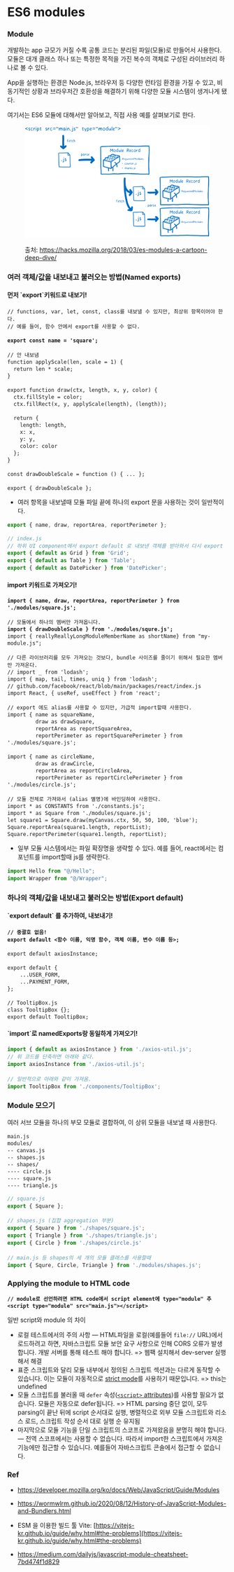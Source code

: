 # ES6 modules

### Module

개발하는 app 규모가 커질 수록 공통 코드는 분리된 파일(모듈)로 만들어서 사용한다. 모듈은 대개 클래스 하나 또는 특정한 목적을 가진 복수의 객체로 구성된 라이브러리 하나로 볼 수 있다.

App을 실행하는 환경은 Node.js, 브라우저 등 다양한 런타임 환경을 가질 수 있고, 비동기적인 상황과 브라우저간 호환성을 해결하기 위해 다양한 모듈 시스템이 생겨나게 됐다.&#x20;

여기서는 ES6 모듈에 대해서만 알아보고, 직접 사용 예를 살펴보기로 한다.

<figure><img src="../.gitbook/assets/image (1) (1).png" alt=""><figcaption><p>출처: <a href="https://hacks.mozilla.org/2018/03/es-modules-a-cartoon-deep-dive/">https://hacks.mozilla.org/2018/03/es-modules-a-cartoon-deep-dive/</a></p></figcaption></figure>

### 여러 객체/값을 내보내고 불러오는  방법(Named exports)

#### 먼저 \`export\`키워드로 내보기! <a href="#javascriptes6module-export" id="javascriptes6module-export"></a>

<pre class="language-javascript"><code class="lang-javascript">// functions, var, let, const, class를 내보낼 수 있지만, 최상위 항목이어야 한다.
// 예를 들어, 함수 안에서 export를 사용할 수 없다.

<strong>export const name = 'square';
</strong>
// 안 내보냄
function applyScale(len, scale = 1) {
  return len * scale;
}

export function draw(ctx, length, x, y, color) {
  ctx.fillStyle = color;
  ctx.fillRect(x, y, applyScale(length), (length));

  return {
    length: length,
    x: x,
    y: y,
    color: color
  };
}

const drawDoubleScale = function () { ... };

export { drawDoubleScale };</code></pre>

* 여러 항목을 내보낼때 모듈 파일 끝에 하나의 export 문을 사용하는 것이 일반적이다.

```javascript
export { name, draw, reportArea, reportPerimeter };
```

```javascript
// index.js
// 하위 UI component에서 export default 로 내보낸 객체를 받아와서 다시 export
export { default as Grid } from 'Grid';
export { default as Table } from 'Table';
export { default as DatePicker } from 'DatePicker';
```

#### import 키워드로 가져오기!

<pre class="language-javascript"><code class="lang-javascript"><strong>import { name, draw, reportArea, reportPerimeter } from './modules/square.js';
</strong>
// 모듈에서 하나의 멤버만 가져옵니다. 
<strong>import { drawDoubleScale } from './modules/squre.js';
</strong>import { reallyReallyLongModuleMemberName as shortName} from "my-module.js";

// 다른 라이브러리를 모두 가져오는 것보다, bundle 사이즈를 줄이기 위해서 필요한 멤버만 가져온다.
// import _ from 'lodash';
import { map, tail, times, uniq } from 'lodash';
// github.com/facebook/react/blob/main/packages/react/index.js
import React, { useRef, useEffect } from 'react';

// export 에도 alias를 사용할 수 있지만, 가급적 import할때 사용한다.
import { name as squareName,
         draw as drawSquare,
         reportArea as reportSquareArea,
         reportPerimeter as reportSquarePerimeter } from './modules/square.js';

import { name as circleName,
         draw as drawCircle,
         reportArea as reportCircleArea,
         reportPerimeter as reportCirclePerimeter } from './modules/circle.js';
         
// 모듈 전체로 가져와서 (alias 별명)에 바인딩하여 사용한다.
import * as CONSTANTS from './constants.js';
import * as Square from './modules/square.js';
let square1 = Square.draw(myCanvas.ctx, 50, 50, 100, 'blue');
Square.reportArea(square1.length, reportList);
Square.reportPerimeter(square1.length, reportList);</code></pre>

* 일부 모듈 시스템에서는 파일 확장명을 생략할 수 있다. 예를 들어, react에서는 컴포넌트를 import할때 js를 생략한다.

```javascript
import Hello from "@/Hello";
import Wrapper from "@/Wrapper";
```

### 하나의 객체/값을 내보내고 불러오는  방법(Export default)

#### \`export default\` 를 추가하여, 내보내기!

<pre class="language-javascript"><code class="lang-javascript"><strong>// 중괄호 없음!
</strong><strong>export default &#x3C;함수 이름, 익명 함수, 객체 이름, 변수 이름 등>;
</strong><strong>
</strong>export default axiosInstance;

export default {
    ...USER_FORM,
    ...PAYMENT_FORM,
};

// TooltipBox.js
class TooltipBox {};
export default TooltipBox;
</code></pre>

#### \`import\`로 namedExports랑 동일하게 가져오기!

```javascript
import { default as axiosInstance } from './axios-util.js';
// 위 코드를 단축하면 아래와 같다.
import axiosInstance from './axios-util.js';

// 일반적으로 아래와 같이 가져옴.
import TooltipBox from './components/TooltipBox';
```

### Module 모으기

여러 서브 모듈을 하나의 부모 모듈로 결합하여, 이 상위 모듈을 내보낼 때 사용한다.

```
main.js
modules/
-- canvas.js
-- shapes.js
-- shapes/
---- circle.js
---- square.js
---- triangle.js
```

```javascript
// square.js
export { Square };

// shapes.js (집합 aggregation 부분)
export { Square } from './shapes/square.js';
export { Triangle } from './shapes/triangle.js';
export { Circle } from './shapes/circle.js'

// main.js 등 shapes의 세 개의 모듈 클래스를 사용할때
import { Squre, Circle, Triangle } from './modules/shapes.js';
```

### Applying the module to  HTML code

<pre class="language-javascript"><code class="lang-javascript"><strong>// module로 선언하려면 HTML code에서 script element에 type="module" 추
</strong><strong>&#x3C;script type="module" src="main.js">&#x3C;/script></strong></code></pre>

일반 script와 module 의 차이

* 로컬 테스트에서의 주의 사항 — HTML파일을 로컬(예를들어 `file://` URL)에서 로드하려고 하면, 자바스크립트 모듈 보안 요구 사항으로 인해 CORS 오류가 발생합니다. 개발 서버를 통해 테스트 해야 합니다. => 웹팩 설치해서 dev-server 실행해서 해결
* 표준 스크립트와 달리 모듈 내부에서 정의된 스크립트 섹션과는 다르게 동작할 수 있습니다. 이는 모듈이 자동적으로 [strict mode](https://developer.mozilla.org/ko/docs/Web/JavaScript/Reference/Strict\_mode)를 사용하기 때문입니다. => this는 undefined&#x20;
* 모듈 스크립트를 불러올 때 `defer` 속성([`<script>` attributes](https://developer.mozilla.org/ko/docs/Web/HTML/Element/script#attributes))를 사용할 필요가 없습니다. 모듈은 자동으로 defer됩니다. => HTML parsing 중단 없이, 모두 parsing이 끝난 뒤에 script 순서대로 실행, 병렬적으로 외부 모듈 스크립트와 리소스 로드, 스크립트 작성 순서 대로 실행 순 유지됨
* 마지막으로 모듈 기능을 단일 스크립트의 스코프로 가져왔음을 분명히 해야 합니다. — 전역 스코프에서는 사용할 수 없습니다. 따라서 import한 스크립트에서 가져온 기능에만 접근할 수 있습니다. 예를들어 자바스크립트 콘솔에서 접근할 수 없습니다.

### Ref

* https://developer.mozilla.org/ko/docs/Web/JavaScript/Guide/Modules

* https://wormwlrm.github.io/2020/08/12/History-of-JavaScript-Modules-and-Bundlers.html
* ESM 을 이용한 빌드 툴 Vite: [https://vitejs-kr.github.io/guide/why.html#the-problems](https://vitejs-kr.github.io/guide/why.html#the-problems)
* https://medium.com/dailyjs/javascript-module-cheatsheet-7bd474f1d829

